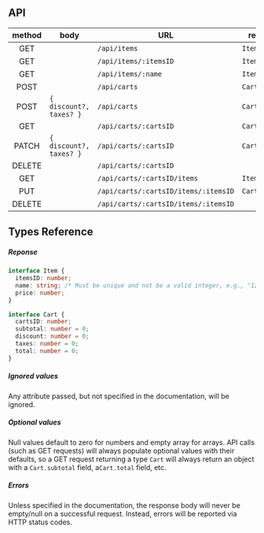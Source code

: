 ## API

|method |body       |URL                                |response
|:-:    |-          |-                                  |-
|GET    |           |`/api/items`                           |`Item[]`
|GET    |           |`/api/items/:itemsID`                  |`Item`
|GET    |           |`/api/items/:name`                     |`Item`
|POST   |           |`/api/carts`                           |`Cart.cartsID`
|POST   |`{ discount?, taxes? }`|`/api/carts`               |`Cart.cartsID`
|GET    |           |`/api/carts/:cartsID`                  |`Cart`
|PATCH  |`{ discount?, taxes? }`|`/api/carts/:cartsID`      |`Cart`
|DELETE |           |`/api/carts/:cartsID`                  |
|GET    |           |`/api/carts/:cartsID/items`            |`Item[]`
|PUT    |           |`/api/carts/:cartsID/items/:itemsID`   |`Cart`
|DELETE |           |`/api/carts/:cartsID/items/:itemsID`   |


## Types Reference

##### Reponse
```ts
interface Item {
  itemsID: number;
  name: string; /* Must be unique and not be a valid integer, e.g., "123" */
  price: number;
}

interface Cart {
  cartsID: number;
  subtotal: number = 0;
  discount: number = 0;
  taxes: number = 0;
  total: number = 0;
}
```


##### Ignored values
Any attribute passed, but not specified in the documentation, will be ignored.

##### Optional values
Null values default to zero for numbers and empty array for arrays. API calls (such as GET requests) will always populate optional values with their defaults, so a GET request returning a type `Cart` will always return an object with a `Cart.subtotal` field, a`Cart.total` field, etc.

##### Errors
Unless specified in the documentation, the response body will never be empty/null on a successful request. Instead, errors will be reported via HTTP status codes.

